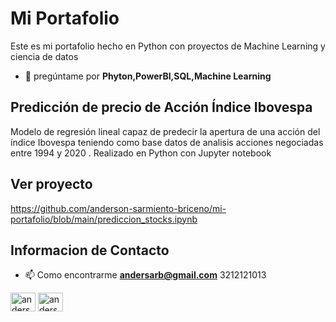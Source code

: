 # Mi Portafolio
Este es mi portafolio hecho en Python con proyectos de Machine Learning y ciencia de datos
- 💬 pregúntame por **Phyton,PowerBI,SQL,Machine Learning**
## Predicción de precio de Acción Índice Ibovespa
Modelo de regresión lineal capaz de predecir la apertura de una acción del índice Ibovespa teniendo como base datos de analisis acciones negociadas entre 1994 y 2020 .
Realizado en Python con Jupyter notebook
## Ver proyecto 
https://github.com/anderson-sarmiento-briceno/mi-portafolio/blob/main/prediccion_stocks.ipynb
## Informacion de Contacto
- 📫 Como encontrarme **andersarb@gmail.com** 3212121013

<a href="https://linkedin.com/in/anderson-sarmiento-briceno" target="blank"><img align ="center" src="https://raw.githubusercontent.com/rahuldkjain/github-profile-readme-generator/master/src/images/icons/Social/linked-in-alt.svg" alt="anderson- sarmiento-briceno" height="30" width="40" /></a>
<a href="https://kaggle.com/anderson sarmiento" target="blank"><img align="center" src ="https://raw.githubusercontent.com/rahuldkjain/github-profile-readme-generator/master/src/images/icons/Social/kaggle.svg" alt="anderson sarmiento" height="30" width=" 40" /></a>

 

